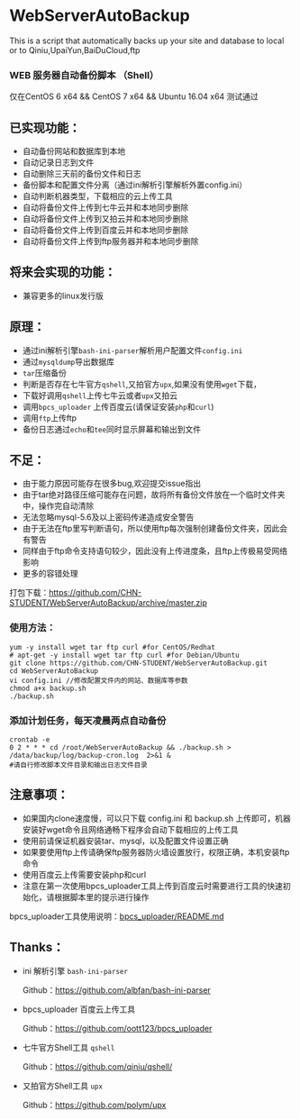 # WebServerAutoBackup

This is a script that automatically backs up your site and database to local or to Qiniu,UpaiYun,BaiDuCloud,ftp

### WEB 服务器自动备份脚本 （Shell）  
仅在CentOS 6 x64 && CentOS 7 x64 && Ubuntu 16.04 x64 测试通过

## 已实现功能：
 - 自动备份网站和数据库到本地
 - 自动记录日志到文件
 - 自动删除三天前的备份文件和日志
 - 备份脚本和配置文件分离（通过ini解析引擎解析外置config.ini）
 - 自动判断机器类型，下载相应的云上传工具
 - 自动将备份文件上传到七牛云并和本地同步删除
 - 自动将备份文件上传到又拍云并和本地同步删除
 - 自动将备份文件上传到百度云并和本地同步删除
 - 自动将备份文件上传到ftp服务器并和本地同步删除

## 将来会实现的功能：
 - 兼容更多的linux发行版
 
## 原理：
- 通过ini解析引擎`bash-ini-parser`解析用户配置文件`config.ini`
- 通过`mysqldump`导出数据库
- `tar`压缩备份
- 判断是否存在七牛官方`qshell`,又拍官方`upx`,如果没有使用`wget`下载，
- 下载好调用`qshell`上传七牛云或者`upx`又拍云
- 调用`bpcs_uploader` 上传百度云(请保证安装`php`和`curl`)
- 调用`ftp`上传ftp
- 备份日志通过`echo`和`tee`同时显示屏幕和输出到文件

## 不足：
 - 由于能力原因可能存在很多bug,欢迎提交issue指出
 - 由于tar绝对路径压缩可能存在问题，故将所有备份文件放在一个临时文件夹中，操作完自动清除
 - 无法忽略mysql-5.6及以上密码传递造成安全警告
 - 由于无法在ftp里写判断语句，所以使用ftp每次强制创建备份文件夹，因此会有警告
 - 同样由于ftp命令支持语句较少，因此没有上传进度条，且ftp上传极易受网络影响
 - 更多的容错处理

打包下载：https://github.com/CHN-STUDENT/WebServerAutoBackup/archive/master.zip

### 使用方法：
	
	yum -y install wget tar ftp curl #for CentOS/Redhat
	# apt-get -y install wget tar ftp curl #for Debian/Ubuntu
	git clone https://github.com/CHN-STUDENT/WebServerAutoBackup.git 
	cd WebServerAutoBackup
	vi config.ini //修改配置文件内的网站、数据库等参数
	chmod a+x backup.sh
	./backup.sh

### 添加计划任务，每天凌晨两点自动备份
    
    crontab -e
    0 2 * * * cd /root/WebServerAutoBackup && ./backup.sh > /data/backup/log/backup-cron.log  2>&1 & 
    #请自行修改脚本文件目录和输出日志文件目录

## 注意事项：
- 如果国内clone速度慢，可以只下载 config.ini 和 backup.sh 上传即可，机器安装好wget命令且网络通畅下程序会自动下载相应的上传工具
- 使用前请保证机器安装tar、mysql，以及配置文件设置正确
- 如果要使用ftp上传请确保ftp服务器防火墙设置放行，权限正确，本机安装ftp命令
- 使用百度云上传需要安装php和curl
- 注意在第一次使用bpcs_uploader工具上传到百度云时需要进行工具的快速初始化，请根据脚本里的提示进行操作

bpcs_uploader工具使用说明：[bpcs_uploader/README.md](https://github.com/CHN-STUDENT/WebServerAutoBackup/blob/master/bpcs_uploader/README.md "bpcs_uploader/README.md")


## Thanks：
- ini 解析引擎 `bash-ini-parser`

	Github：https://github.com/albfan/bash-ini-parser

- bpcs_uploader 百度云上传工具

	Github：https://github.com/oott123/bpcs_uploader

- 七牛官方Shell工具 `qshell`

	Github：https://github.com/qiniu/qshell/
	
- 又拍官方Shell工具 `upx`

	Github：https://github.com/polym/upx
